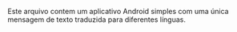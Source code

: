 Este arquivo contem um aplicativo Android simples com uma única mensagem de texto traduzida para diferentes línguas.
